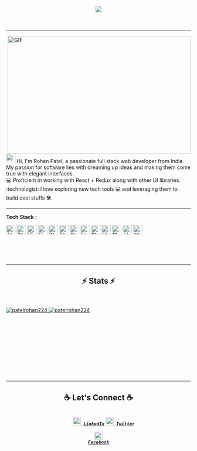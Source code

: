 <h1 align="center">
  <a href="https://git.io/typing-svg">
    <img src="https://readme-typing-svg.herokuapp.com/?lines=Hello,+There!+👋;This+is+Uditanshu+Kumar....;Nice+to+meet+you!&center=true&size=20">
  </a>
</h1>

<br>
<hr>
<img align="right" alt="GIF" src="https://github.com/udit22022000/udit22022000/blob/master/code.gif?raw=true" width="500" height="320" />
  
<p align="left">
<img src="https://media.giphy.com/media/hvRJCLFzcasrR4ia7z/giphy.gif" width="25px"> Hi, I'm Rohan Patel, a passionate full stack web developer from India. My passion for software lies with dreaming up ideas and making them come true with elegant interfaces.<br>
💻 Proficient in working with React + Redux along with other UI libraries. <br>
:technologist: I love exploring new tech tools 💻 and leveraging them to build cool stuffs 🛠️.
</p>
<hr>

**Tech Stack :**

<p align="left">
<code><img title="Javascript" height="25" src="https://github.com/udit22022000/udit22022000/blob/master/images/javascript.svg"></code>
<code><img title="Problem Solving" height="25" src="https://github.com/udit22022000/udit22022000/blob/master/images/problemSolving.png"></code>
<code><img title="HTML5" height="25" src="https://github.com/udit22022000/udit22022000/blob/master/images/html5.svg"></code>
<code><img title="CSS" height="25" src="https://github.com/udit22022000/udit22022000/blob/master/images/css.svg"></code>
<code><img title="React" height="25" src="https://github.com/udit22022000/udit22022000/blob/master/images/react-original.svg"></code>
<code><img title="Redux" height="25" src="https://github.com/udit22022000/udit22022000/blob/master/images/redux.svg"></code>
<code><img title="Node" height="25" src="https://github.com/udit22022000/udit22022000/blob/master/images/node.svg"></code>
<code><img title="Express" height="25" src="https://github.com/udit22022000/udit22022000/blob/master/images/express.png"></code>
<code><img title="Mongo" height="25" src="https://github.com/udit22022000/udit22022000/blob/master/images/mongo.svg"></code>
<code><img title="Git" height="25" src="https://github.com/udit22022000/udit22022000/blob/master/images/git-original.svg"></code>
<code><img title="Microsoft Visual Studio" height="25" src="https://github.com/udit22022000/udit22022000/blob/master/images/visualstudio.png"></code>
<code><img title="GitHub" height="25" src="https://github.com/udit22022000/udit22022000/blob/master/images/github.svg"></code>
<code><img title="npm" height="25" src="https://github.com/udit22022000/udit22022000/blob/master/images/npm.svg"></code>
</p>
<br><br><br>
<hr>

<h2 align="center">⚡ Stats ⚡</h2>
<br>
<p align=center>
  <div >
    <a href="https://github.com/denvercoder1/github-readme-streak-stats" title="Go to Source">
      <img align="center" src="https://github-readme-stats.vercel.app/api?username=patelrohan224&show_icons=true&locale=en" alt="patelrohan224" />
    </a>
    <a href="https://github.com/anuraghazra/github-readme-stats" title="Go to Source">
    <img align="center" src="https://github-readme-streak-stats.herokuapp.com/?user=patelrohan224&" alt="patelrohan224" />
    </a>
  </div>
  <br><br><br><br><br><br><br><br><br><br>

</p>

<hr>

<h2 align="center"> ☕ Let's Connect ☕ </h2>

<h5 align="center">
 <code>
    <a href="https://www.linkedin.com/in/rohan-patel-18a7091ab/" title="LinkedIn Profile"><img width="22" src="https://github.com/udit22022000/udit22022000/blob/master/images/linkedin.svg"> LinkedIn</a></code>
  <code><a href="https://twitter.com/rohanpatel224?t=ecNeeiKVsaimYC-qtZKcVA&s=09" title="Twitter Profile"><img width="22" src="https://github.com/udit22022000/udit22022000/blob/master/images/twitter.png"> Twitter</a></code>

  <code><a href="https://www.facebook.com/profile.php?id=100006801992128" title="Facebook Profile"><img width="22" src="https://github.com/udit22022000/udit22022000/blob/master/images/fb.png"> Facebook</a></code>

</h5>
